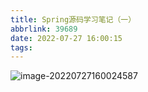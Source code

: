 ```yaml
---
title: Spring源码学习笔记（一）
abbrlink: 39689
date: 2022-07-27 16:00:15
tags:
---
```












![image-20220727160024587](http://lzcoder.cn/image-20220727160024587.png)
